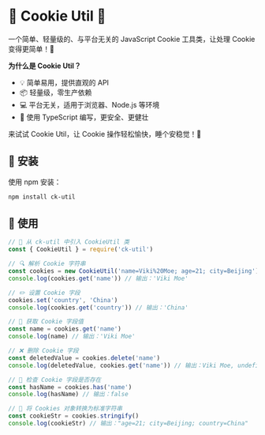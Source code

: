 # 🍪 Cookie Util 🍪

一个简单、轻量级的、与平台无关的 JavaScript Cookie 工具类，让处理 Cookie 变得更简单！🌟

**为什么是 Cookie Util？**

- 💡 简单易用，提供直观的 API
- 📦 轻量级，零生产依赖
- 💻 平台无关，适用于浏览器、Node.js 等环境
- 🌈 使用 TypeScript 编写，更安全、更健壮

来试试 Cookie Util，让 Cookie 操作轻松愉快，睡个安稳觉！🥳

## 🚀 安装

使用 npm 安装：

```bash
npm install ck-util
```

## 🎉 使用

```javascript
// 🧭 从 ck-util 中引入 CookieUtil 类
const { CookieUtil } = require('ck-util')

// 🔍 解析 Cookie 字符串
const cookies = new CookieUtil('name=Viki%20Moe; age=21; city=Beijing')
console.log(cookies.get('name')) // 输出：'Viki Moe'

// ✏️ 设置 Cookie 字段
cookies.set('country', 'China')
console.log(cookies.get('country')) // 输出：'China'

// 📖 获取 Cookie 字段值
const name = cookies.get('name')
console.log(name) // 输出：'Viki Moe'

// ❌ 删除 Cookie 字段
const deletedValue = cookies.delete('name')
console.log(deletedValue, cookies.get('name')) // 输出：Viki Moe, undefined

// 🧐 检查 Cookie 字段是否存在
const hasName = cookies.has('name')
console.log(hasName) // 输出：false

// 🔄 将 Cookies 对象转换为标准字符串
const cookieStr = cookies.stringify()
console.log(cookieStr) // 输出："age=21; city=Beijing; country=China"
```

